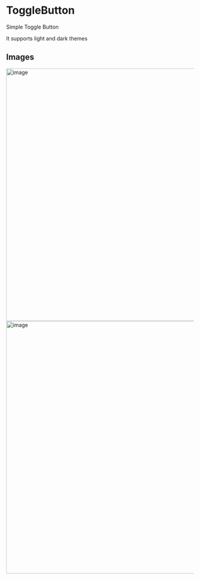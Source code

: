 # ToggleButton

Simple Toggle Button

It supports light and dark themes

## Images
<img width="678" alt="image" src="https://user-images.githubusercontent.com/22480988/233866612-9d641717-a5bf-43e1-af50-0c1a4acb9d55.png">
<img width="678" alt="image" src="https://user-images.githubusercontent.com/22480988/233866675-e9326e33-cc4c-4ff3-8ea0-31f5a62a7c05.gif">
